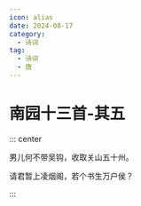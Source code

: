 ```yaml
---
icon: alias
date: 2024-08-17
category:
  - 诗词
tag:
  - 诗词
  - 唐
---
```


# 南园十三首-其五

<!-- more -->    


::: center

男儿何不带吴钩，收取关山五十州。

请君暂上凌烟阁，若个书生万户侯？

:::